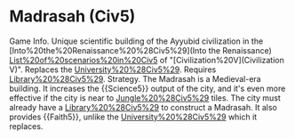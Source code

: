 # Madrasah (Civ5)

Game Info.
Unique scientific building of the Ayyubid civilization in the [Into%20the%20Renaissance%20%28Civ5%29](Into the Renaissance) [List%20of%20scenarios%20in%20Civ5](scenario) of "[Civilization%20V](Civilization V)". Replaces the [University%20%28Civ5%29](University). Requires [Library%20%28Civ5%29](Library).
Strategy.
The Madrasah is a Medieval-era building. It increases the {{Science5}} output of the city, and it's even more effective if the city is near to [Jungle%20%28Civ5%29](jungle) tiles. The city must already have a [Library%20%28Civ5%29](Library) to construct a Madrasah. It also provides {{Faith5}}, unlike the [University%20%28Civ5%29](University) which it replaces.